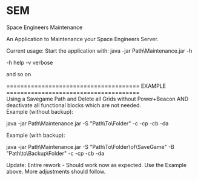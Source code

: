 # SEM
Space Engineers Maintenance

An Application to Maintenance your Space Engineers Server.

Current usage:
Start the application with:
java -jar Path\Maintenance.jar -h

-h  help
-v verbose

and so on

====================================== EXAMPLE ======================================   
Using a Savegame Path and Delete all Grids without Power+Beacon AND deactivate all functional blocks which are not needed.  
Example (without backup):

java -jar Path\Maintenance.jar -S "Path\To\Folder\" -c -cp -cb -da  

Example (with backup):

java -jar Path\Maintenance.jar -S "Path\To\Folder\of\SaveGame" -B "Path\to\Backup\Folder" -c -cp -cb -da  

Update:
Entire rework - Should work now as expected. Use the Example above. More adjustments should follow.
